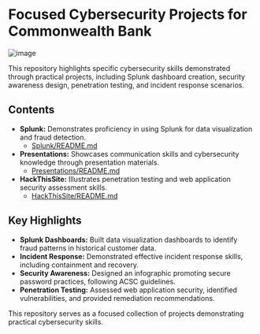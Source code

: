 # Focused Cybersecurity Projects for Commonwealth Bank
![image](https://github.com/user-attachments/assets/219a7a85-322a-4a05-92b1-d0cbd42a0dd6)

This repository highlights specific cybersecurity skills demonstrated through practical projects, including Splunk dashboard creation, security awareness design, penetration testing, and incident response scenarios.

## Contents

* **Splunk:** Demonstrates proficiency in using Splunk for data visualization and fraud detection.
    * [Splunk/README.md](https://drive.google.com/file/d/1tILzKUvBl1LWAEgJwn2MOs4mCdRYhNFo/view?usp=drive_link)
* **Presentations:** Showcases communication skills and cybersecurity knowledge through presentation materials.
    * [Presentations/README.md](https://drive.google.com/file/d/19zuTP62Wh44wXNFSTkFQ7MIJSYnpoYV8/view?usp=sharing)
* **HackThisSite:** Illustrates penetration testing and web application security assessment skills.
    * [HackThisSite/README.md](https://drive.google.com/file/d/1flk58mjO7pXdaj59Xxb4pPbBnlQ82G6p/view?usp=sharing)

## Key Highlights

* **Splunk Dashboards:** Built data visualization dashboards to identify fraud patterns in historical customer data.
* **Incident Response:** Demonstrated effective incident response skills, including containment and recovery.
* **Security Awareness:** Designed an infographic promoting secure password practices, following ACSC guidelines.
* **Penetration Testing:** Assessed web application security, identified vulnerabilities, and provided remediation recommendations.

This repository serves as a focused collection of projects demonstrating practical cybersecurity skills.
